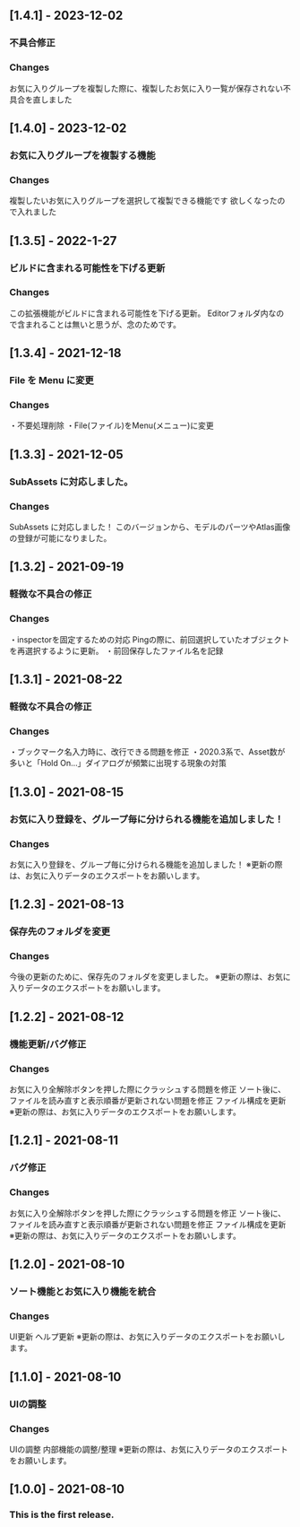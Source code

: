 ## [1.4.1] - 2023-12-02
### 不具合修正
### Changes
お気に入りグループを複製した際に、複製したお気に入り一覧が保存されない不具合を直しました

## [1.4.0] - 2023-12-02
### お気に入りグループを複製する機能
### Changes
複製したいお気に入りグループを選択して複製できる機能です
欲しくなったので入れました

## [1.3.5] - 2022-1-27
### ビルドに含まれる可能性を下げる更新
### Changes
この拡張機能がビルドに含まれる可能性を下げる更新。
Editorフォルダ内なので含まれることは無いと思うが、念のためです。

## [1.3.4] - 2021-12-18
### File を Menu に変更
### Changes
・不要処理削除
・File(ファイル)をMenu(メニュー)に変更

## [1.3.3] - 2021-12-05
### SubAssets に対応しました。
### Changes
SubAssets に対応しました！
このバージョンから、モデルのパーツやAtlas画像の登録が可能になりました。

## [1.3.2] - 2021-09-19
### 軽微な不具合の修正
### Changes
・inspectorを固定するための対応
Pingの際に、前回選択していたオブジェクトを再選択するように更新。
・前回保存したファイル名を記録

## [1.3.1] - 2021-08-22
### 軽微な不具合の修正
### Changes
・ブックマーク名入力時に、改行できる問題を修正
・2020.3系で、Asset数が多いと「Hold On...」ダイアログが頻繁に出現する現象の対策

## [1.3.0] - 2021-08-15
### お気に入り登録を、グループ毎に分けられる機能を追加しました！
### Changes
お気に入り登録を、グループ毎に分けられる機能を追加しました！
※更新の際は、お気に入りデータのエクスポートをお願いします。

## [1.2.3] - 2021-08-13
### 保存先のフォルダを変更
### Changes
今後の更新のために、保存先のフォルダを変更しました。
※更新の際は、お気に入りデータのエクスポートをお願いします。

## [1.2.2] - 2021-08-12
### 機能更新/バグ修正
### Changes
お気に入り全解除ボタンを押した際にクラッシュする問題を修正
ソート後に、ファイルを読み直すと表示順番が更新されない問題を修正
ファイル構成を更新
※更新の際は、お気に入りデータのエクスポートをお願いします。

## [1.2.1] - 2021-08-11
### バグ修正
### Changes
お気に入り全解除ボタンを押した際にクラッシュする問題を修正
ソート後に、ファイルを読み直すと表示順番が更新されない問題を修正
ファイル構成を更新
※更新の際は、お気に入りデータのエクスポートをお願いします。

## [1.2.0] - 2021-08-10
### ソート機能とお気に入り機能を統合
### Changes
UI更新
ヘルプ更新
※更新の際は、お気に入りデータのエクスポートをお願いします。

## [1.1.0] - 2021-08-10
### UIの調整
### Changes
UIの調整
内部機能の調整/整理
※更新の際は、お気に入りデータのエクスポートをお願いします。

## [1.0.0] - 2021-08-10
### This is the first release.
